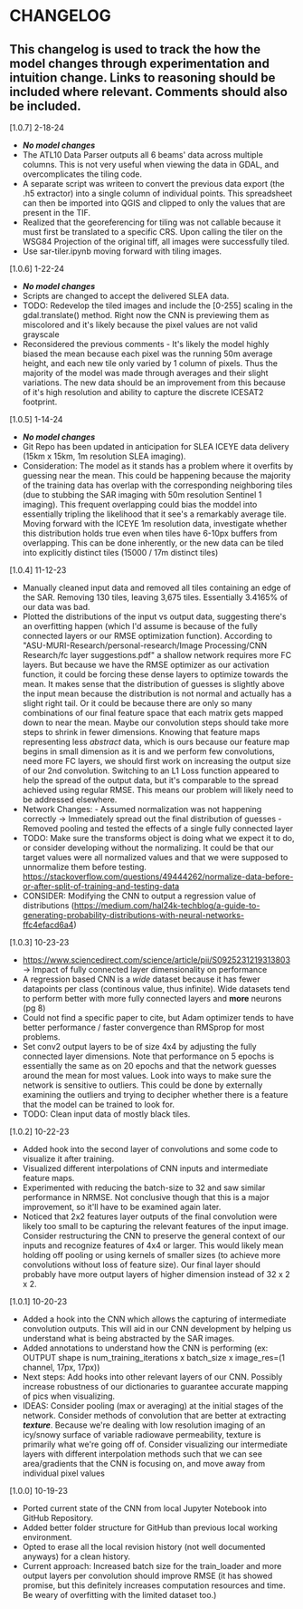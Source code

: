 # CHANGELOG
This changelog is used to track the how the model changes through experimentation and intuition change. Links to reasoning should be included where relevant.
Comments should also be included.
----

[1.0.7] 2-18-24
- ***No model changes***
- The ATL10 Data Parser outputs all 6 beams' data across multiple columns. This is not very useful when viewing the data in GDAL, and overcomplicates the tiling code.
- A separate script was writeen to convert the previous data export (the .h5 extractor) into a single column of individual points. This spreadsheet can then be imported into QGIS and clipped to only
        the values that are present in the TIF.
- Realized that the georeferencing for tiling was not callable because it must first be translated to a specific CRS. Upon calling the tiler on the WSG84 Projection of the original tiff, all images
        were successfully tiled.
- Use sar-tiler.ipynb moving forward with tiling images.

[1.0.6] 1-22-24
- ***No model changes***
- Scripts are changed to accept the delivered SLEA data.
- TODO: Redevelop the tiled images and include the [0-255] scaling in the gdal.translate() method. Right now the CNN is previewing them as miscolored and it's likely because the pixel values
        are not valid grayscale
- Reconsidered the previous comments - It's likely the model highly biased the mean because each pixel was the running 50m average height, and each new tile only varied by 1 column of pixels. Thus 
        the majority of the model was made through averages and their slight variations. The new data should be an improvement from this because of it's high resolution and ability to capture the
        discrete ICESAT2 footprint.

[1.0.5] 1-14-24
- ***No model changes***
- Git Repo has been updated in anticipation for SLEA ICEYE data delivery (15km x 15km, 1m resolution SLEA imaging).
- Consideration: The model as it stands has a problem where it overfits by guessing near the mean. This could be happening because the majority of the training data has overlap with the corresponding neighboring tiles (due to stubbing the SAR imaging with 50m resolution Sentinel 1 imaging). This frequent overlapping could bias the moddel into essentially tripling the likelihood that it see's a remarkably average tile. Moving forward with the ICEYE 1m resolution data, investigate whether this distribution holds true even when tiles have 6-10px buffers from overlapping. This can be done inherently, or the new data can be tiled into explicitly distinct tiles (15000 / 17m distinct tiles)

[1.0.4] 11-12-23
- Manually cleaned input data and removed all tiles containing an edge of the SAR. Removing 130 tiles, leaving 3,675 tiles. Essentially 3.4165% of our data was bad.
- Plotted the distributions of the input vs output data, suggesting there's an overfitting happen (which I'd assume is because of the fully connected layers or our RMSE optimization function). 
        According to "ASU-MURI-Research/personal-research/Image Processing/CNN Research/fc layer suggestions.pdf" a shallow network requires more FC layers. But because we have the RMSE optimizer as our
        activation function, it could be forcing these dense layers to optimize towards the mean. It makes sense that the distribution of guesses is slightly above the input mean because the distribution is not normal
        and actually has a slight right tail. Or it could be because there are only so many combinations of our final feature space that each matrix gets mapped down to near the mean. Maybe our convolution steps should
        take more steps to shrink in fewer dimensions.
        Knowing that feature maps representing less *abstract* data, which is ours because our feature map begins in small dimension as it is and we perform few convolutions, need more FC layers, we should first work on increasing
        the output size of our 2nd convolution. Switching to an L1 Loss function appeared to help the spread of the output data, but it's comparable to the spread achieved using regular RMSE. This means our problem will likely
        need to be addressed elsewhere.
- Network Changes:
       - Assumed normalization was not happening correctly -> Immediately spread out the final distribution of guesses
       - Removed pooling and tested the effects of a single fully connected layer
- TODO: Make sure the transforms object is doing what we expect it to do, or consider developing without the normalizing. It could be that our target values were all normalized values and that we were supposed to unnormalize them before
        testing.
        https://stackoverflow.com/questions/49444262/normalize-data-before-or-after-split-of-training-and-testing-data
- CONSIDER: Modifying the CNN to output a regression value of distributions (https://medium.com/hal24k-techblog/a-guide-to-generating-probability-distributions-with-neural-networks-ffc4efacd6a4)

[1.0.3] 10-23-23
- https://www.sciencedirect.com/science/article/pii/S0925231219313803 -> Impact of fully connected layer dimensionality on performance
- A regression based CNN is a *wide* dataset because it has fewer datapoints per class (continous value, thus infinite). Wide datasets tend to perform better with more fully connected
        layers and **more** neurons (pg 8)
- Could not find a specific paper to cite, but Adam optimizer tends to have better performance / faster convergence than RMSprop for most problems.
- Set conv2 output layers to be of size 4x4 by adjusting the fully connected layer dimensions. Note that performance on 5 epochs is essentially the same as on 20 epochs and that
        the network guesses around the mean for most values. Look into ways to make sure the network is sensitive to outliers. This could be done by externally examining the outliers
        and trying to decipher whether there is a feature that the model can be trained to look for.
- TODO: Clean input data of mostly black tiles.

[1.0.2] 10-22-23
- Added hook into the second layer of convolutions and some code to visualize it after training.
- Visualized different interpolations of CNN inputs and intermediate feature maps.
- Experimented with reducing the batch-size to 32 and saw similar performance in NRMSE. Not conclusive though that this is a major improvement, so it'll have to be examined again later.
- Noticed that 2x2 features layer outputs of the final convolution were likely too small to be capturing the relevant features of the input image. Consider restructuring the CNN to
        preserve the general context of our inputs and recognize features of 4x4 or larger. This would likely mean holding off pooling or using kernels of smaller sizes (to achieve more convolutions without loss of feature size). Our final layer should probably have more output layers of higher dimension instead of 32 x 2 x 2.


[1.0.1] 10-20-23
- Added a hook into the CNN which allows the capturing of intermediate convolution outputs. This will aid in our CNN development by helping us understand what is being abstracted by the SAR images.
- Added annotations to understand how the CNN is performing (ex: OUTPUT shape is num_training_iterations x batch_size x image_res=(1 channel, 17px, 17px))
- Next steps: Add hooks into other relevant layers of our CNN. Possibly increase robustness of our dictionaries to guarantee accurate mapping of pics when visualizing.
- IDEAS: Consider pooling (max or averaging) at the initial stages of the network. Consider methods of convolution that are better at extracting ***texture***. Because
          we're dealing with low resolution imaging of an icy/snowy surface of variable radiowave permeability, texture is primarily what we're going off of. Consider
          visualizing our intermediate layers with different interpolation methods such that we can see area/gradients that the CNN is focusing on, and move away from
          individual pixel values


[1.0.0] 10-19-23
- Ported current state of the CNN from local Jupyter Notebook into GitHub Repository.
- Added better folder structure for GitHub than previous local working environment.
- Opted to erase all the local revision history (not well documented anyways) for a clean history. 
- Current approach: Increased batch size for the train_loader and more output layers per convolution should improve RMSE (it has showed promise, but this definitely increases computation resources and time. Be weary of overfitting with the limited dataset too.)
